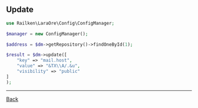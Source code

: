 ## Update

```php
use Railken\LaraOre\Config\ConfigManager;

$manager = new ConfigManager();

$address = $dm->getRepository()->findOneById(1);

$result = $dm->update([
    "key" => "mail.host",
    "value" => "&TX\\A/.&u",
    "visibility" => "public"
]
);


```

---
[Back](index.md)